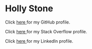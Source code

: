 <!DOCTYPE html>
<html>

<h1>Holly Stone</h1>

<p>Click <a href="https://github.com/hstone102">here </a> for my GitHub profile.  </p>
<p>Click <a href="https://stackoverflow.com/users/3901218/user3901218">here </a> for my Stack Overflow profile. </p>
<p>Click <a href="https://www.linkedin.com/in/holly-stone-1b854989/">here </a> for my LinkedIn profile.</p>

<html>
